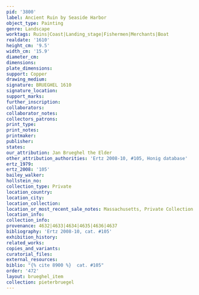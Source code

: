 ```yaml
---
pid: '3800'
label: Ancient Ruin by Seaside Harbor
object_type: Painting
genre: Landscape
worktags: Ruins|Coast|Landing_stage|Fishermen|Merchants|Boat
realdate: '1610'
height_cm: '9.5'
width_cm: '15.9'
diameter_cm:
dimensions:
plate_dimensions:
support: Copper
drawing_medium:
signature: BRUEGHEL 1610
signature_location:
support_marks:
further_inscription:
collaborators:
collaborator_notes:
collectors_patrons:
print_type:
print_notes:
printmaker:
publisher:
states:
our_attribution: Jan Brueghel the Elder
other_attribution_authorities: 'Ertz 2008-10, #105, Honig database'
ertz_1979:
ertz_2008: '105'
bailey_walker:
hollstein_no:
collection_type: Private
location_country:
location_city:
location_collection:
location_or_most_recent_sale_notes: Massachusetts, Private Collection
location_info:
collection_info:
provenance: 4632|4633|4634|4635|4636|4637
bibliography: 'Ertz 2008-10, cat. #105'
exhibition_history:
related_works:
copies_and_variants:
curatorial_files:
external_resources:
biblio: "{% cite 8900 %}  cat. #105"
order: '472'
layout: brueghel_item
collection: pieterbruegel
---
```

